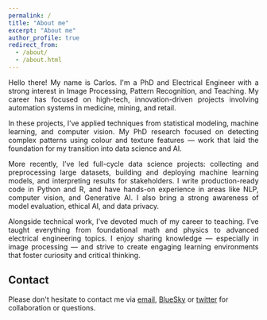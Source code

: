 ```yaml
---
permalink: /
title: "About me"
excerpt: "About me"
author_profile: true
redirect_from: 
  - /about/
  - /about.html
---
```

<div style="text-align: justify;">
  <p>Hello there! My name is Carlos. I'm a PhD and Electrical Engineer with a strong interest in Image Processing, Pattern Recognition, and Teaching. My career has focused on high-tech, innovation-driven projects involving automation systems in medicine, mining, and retail.</p>

  <p>In these projects, I’ve applied techniques from statistical modeling, machine learning, and computer vision. My PhD research focused on detecting complex patterns using colour and texture features — work that laid the foundation for my transition into data science and AI.</p>

  <p>More recently, I’ve led full-cycle data science projects: collecting and preprocessing large datasets, building and deploying machine learning models, and interpreting results for stakeholders. I write production-ready code in Python and R, and have hands-on experience in areas like NLP, computer vision, and Generative AI. I also bring a strong awareness of model evaluation, ethical AI, and data privacy.</p>

  <p>Alongside technical work, I’ve devoted much of my career to teaching. I’ve taught everything from foundational math and physics to advanced electrical engineering topics. I enjoy sharing knowledge — especially in image processing — and strive to create engaging learning environments that foster curiosity and critical thinking.</p>
</div>


## Contact

Please don't hesitate to contact me via [email](mailto:carlosnavarroc@uchile.cl), [BlueSky](https://bsky.app/profile/carlosnavarroc.github.io)  or [twitter](https://twitter.com/CarlosFNavarroC) for collaboration or questions.

